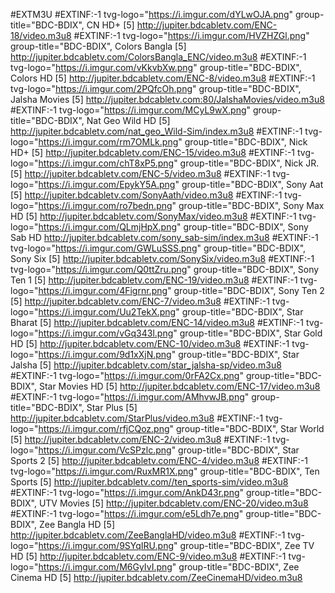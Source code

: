 #EXTM3U
#EXTINF:-1 tvg-logo="https://i.imgur.com/dYLwOJA.png" group-title="BDC-BDIX", CN HD+ [5]
http://jupiter.bdcabletv.com/ENC-18/video.m3u8
#EXTINF:-1 tvg-logo="https://i.imgur.com/HVZHZGl.png" group-title="BDC-BDIX", Colors Bangla [5]
http://jupiter.bdcabletv.com/ColorsBangla_ENC/video.m3u8
#EXTINF:-1 tvg-logo="https://i.imgur.com/vKkvbXw.png" group-title="BDC-BDIX", Colors HD [5]
http://jupiter.bdcabletv.com/ENC-8/video.m3u8
#EXTINF:-1 tvg-logo="https://i.imgur.com/2PQfcOh.png" group-title="BDC-BDIX", Jalsha Movies [5]
http://jupiter.bdcabletv.com:80/JalshaMovies/video.m3u8
#EXTINF:-1 tvg-logo="https://i.imgur.com/MCyL9wX.png" group-title="BDC-BDIX", Nat Geo Wild HD [5]
http://jupiter.bdcabletv.com/nat_geo_Wild-Sim/index.m3u8
#EXTINF:-1 tvg-logo="https://i.imgur.com/rm7OMLk.png" group-title="BDC-BDIX", Nick HD+ [5]
http://jupiter.bdcabletv.com/ENC-15/video.m3u8
#EXTINF:-1 tvg-logo="https://i.imgur.com/chT8xP5.png" group-title="BDC-BDIX", Nick JR. [5]
http://jupiter.bdcabletv.com/ENC-5/video.m3u8
#EXTINF:-1 tvg-logo="https://i.imgur.com/EpykY5A.png" group-title="BDC-BDIX", Sony Aat [5]
http://jupiter.bdcabletv.com/SonyAath/video.m3u8
#EXTINF:-1 tvg-logo="https://i.imgur.com/ro7bedn.png" group-title="BDC-BDIX", Sony Max HD [5]
http://jupiter.bdcabletv.com/SonyMax/video.m3u8
#EXTINF:-1 tvg-logo="https://i.imgur.com/QLmjHpX.png" group-title="BDC-BDIX", Sony Sab HD
http://jupiter.bdcabletv.com/sony_sab-sim/index.m3u8
#EXTINF:-1 tvg-logo="https://i.imgur.com/GWLuSSS.png" group-title="BDC-BDIX", Sony Six [5]
http://jupiter.bdcabletv.com/SonySix/video.m3u8
#EXTINF:-1 tvg-logo="https://i.imgur.com/Q0ttZru.png" group-title="BDC-BDIX", Sony Ten 1 [5]
http://jupiter.bdcabletv.com/ENC-19/video.m3u8
#EXTINF:-1 tvg-logo="https://i.imgur.com/4Figrnr.png" group-title="BDC-BDIX", Sony Ten 2 [5]
http://jupiter.bdcabletv.com/ENC-7/video.m3u8
#EXTINF:-1 tvg-logo="https://i.imgur.com/Uu2TekX.png" group-title="BDC-BDIX", Star Bharat [5]
http://jupiter.bdcabletv.com/ENC-14/video.m3u8
#EXTINF:-1 tvg-logo="https://i.imgur.com/vGq343l.png" group-title="BDC-BDIX", Star Gold HD [5]
http://jupiter.bdcabletv.com/ENC-10/video.m3u8
#EXTINF:-1 tvg-logo="https://i.imgur.com/9d1xXjN.png" group-title="BDC-BDIX", Star Jalsha [5]
http://jupiter.bdcabletv.com/star_jalsha-sp/video.m3u8
#EXTINF:-1 tvg-logo="https://i.imgur.com/0rFA2Cx.png" group-title="BDC-BDIX", Star Movies HD [5]
http://jupiter.bdcabletv.com/ENC-17/video.m3u8
#EXTINF:-1 tvg-logo="https://i.imgur.com/AMhvwJB.png" group-title="BDC-BDIX", Star Plus [5]
http://jupiter.bdcabletv.com/StarPlus/video.m3u8
#EXTINF:-1 tvg-logo="https://i.imgur.com/rfjCQoz.png" group-title="BDC-BDIX", Star World [5]
http://jupiter.bdcabletv.com/ENC-2/video.m3u8
#EXTINF:-1 tvg-logo="https://i.imgur.com/VcSPzlc.png" group-title="BDC-BDIX", Star Sports 2 [5]
http://jupiter.bdcabletv.com/ENC-4/video.m3u8
#EXTINF:-1 tvg-logo="https://i.imgur.com/RuxMR1X.png" group-title="BDC-BDIX", Ten Sports [5]
http://jupiter.bdcabletv.com//ten_sports-sim/video.m3u8
#EXTINF:-1 tvg-logo="https://i.imgur.com/AnkD43r.png" group-title="BDC-BDIX", UTV Movies [5]
http://jupiter.bdcabletv.com/ENC-20/video.m3u8
#EXTINF:-1 tvg-logo="https://i.imgur.com/e5Ldh7e.png" group-title="BDC-BDIX", Zee Bangla HD [5]
http://jupiter.bdcabletv.com/ZeeBanglaHD/video.m3u8
#EXTINF:-1 tvg-logo="https://i.imgur.com/9SYqIRU.png" group-title="BDC-BDIX", Zee TV HD [5]
http://jupiter.bdcabletv.com/ENC-9/video.m3u8
#EXTINF:-1 tvg-logo="https://i.imgur.com/M6GyIvI.png" group-title="BDC-BDIX", Zee Cinema HD [5] 
http://jupiter.bdcabletv.com/ZeeCinemaHD/video.m3u8
